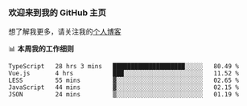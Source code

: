 ### 欢迎来到我的 GitHub 主页

想了解我更多，请关注我的[个人博客](https://leoku.top)


📊 **本周我的工作细则**
<!--START_SECTION:waka-->
```text
TypeScript   28 hrs 3 mins   ████████████████████░░░░░   80.49 % 
Vue.js       4 hrs           ███░░░░░░░░░░░░░░░░░░░░░░   11.52 % 
LESS         55 mins         ▓░░░░░░░░░░░░░░░░░░░░░░░░   02.65 % 
JavaScript   44 mins         ▓░░░░░░░░░░░░░░░░░░░░░░░░   02.15 % 
JSON         24 mins         ▒░░░░░░░░░░░░░░░░░░░░░░░░   01.19 % 
```
<!--END_SECTION:waka-->

